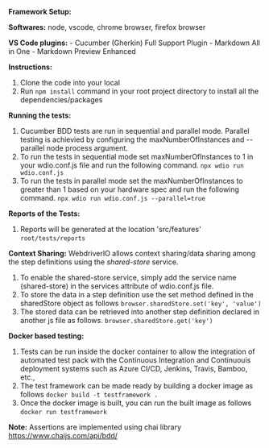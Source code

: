 **Framework Setup:**

**Softwares:** node, vscode, chrome browser, firefox browser

**VS Code plugins:**
    - Cucumber (Gherkin) Full Support Plugin
    - Markdown All in One
    - Markdown Preview Enhanced

**Instructions:**
1. Clone the code into your local
2. Run `npm install` command in your root project directory to install all the dependencies/packages

**Running the tests:**
1. Cucumber BDD tests are run in sequential and parallel mode. Parallel testing is achievied by configuring the maxNumberOfInstances and --parallel node process argument.
2. To run the tests in sequential mode set maxNumberOfInstances to 1 in your wdio.conf.js file and run the following command.
`npx wdio run wdio.conf.js`
3. To run the tests in parallel mode set the maxNumberOfInstances to greater than 1 based on your hardware spec and run the following command.
`npx wdio run wdio.conf.js --parallel=true`

**Reports of the Tests:**
1. Reports will be generated at the location 'src/features'
`root/tests/reports`

**Context Sharing:**
WebdriverIO allows context sharing/data sharing among the step definitions using the *shared-store* service.
1. To enable the shared-store service, simply add the service name (shared-store) in the services attribute of wdio.conf.js file.
2. To store the data in a step definition use the set method defined in the sharedStore object as follows
    `browser.sharedStore.set('key', 'value')`
3. The stored data can be retrieved into another step definition declared in another js file as follows.
    `browser.sharedStore.get('key')`

**Docker based testing:**
1. Tests can  be run inside the docker container to allow the integration of automated test pack with the Continuous Integration and Continuouis deployment systems such as Azure CI/CD, Jenkins, Travis, Bamboo, etc.,
2. The test framework can be made ready by building a docker image as follows
    `docker build -t testframework .`
3. Once the docker image is built, you can run the built image as follows
    `docker run testframework`

**Note:**
Assertions are implemented using chai library
https://www.chaijs.com/api/bdd/
